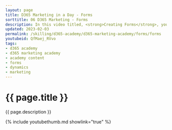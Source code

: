 ```yaml
---
layout: page
title: D365 Marketing in a Day - Forms
sorttitle: 06 D365 Marketing - Forms
description: In this video titled, <strong>Creating Forms</strong>, you will learn how to quickly and easily create an inbound form to capture information for a potential lead. 
updated: 2023-02-03
permalink: /skilling/d365-academy/d365-marketing-academy/forms/forms
youtubeid: QfMaej_RVvo
tags: 
- d365 academy
- d365 marketing academy
- academy content
- forms
- dynamics
- marketing
---
```


# {{ page.title }}

{{ page.description }}

{% include youtubethumb.md showlink="true" %}